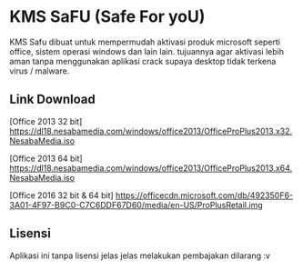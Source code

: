 
# KMS SaFU (Safe For yoU)

KMS Safu dibuat untuk mempermudah aktivasi produk microsoft seperti office, sistem operasi windows dan lain lain. tujuannya agar aktivasi lebih aman tanpa menggunakan aplikasi crack supaya desktop tidak terkena virus / malware. 


## Link Download
[Office 2013 32 bit] https://dl18.nesabamedia.com/windows/office2013/OfficeProPlus2013.x32.NesabaMedia.iso

[Office 2013 64 bit] https://dl18.nesabamedia.com/windows/office2013/OfficeProPlus2013.x64.NesabaMedia.iso

[Office 2016 32 bit & 64 bit] https://officecdn.microsoft.com/db/492350F6-3A01-4F97-B9C0-C7C6DDF67D60/media/en-US/ProPlusRetail.img


## Lisensi

Aplikasi ini tanpa lisensi jelas jelas melakukan pembajakan dilarang :v

